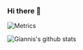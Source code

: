 ### Hi there 👋

![Metrics](https://metrics.lecoq.io/iamgiannisx?template=classic&config.timezone=Europe%2FAthens)

<!--
**dgrammatiko/dgrammatiko** is a ✨ _special_ ✨ repository because its `README.md` (this file) appears on your GitHub profile.

Here are some ideas to get you started:

- 🔭 I’m currently working on ...
- 🌱 I’m currently learning ...
- 👯 I’m looking to collaborate on ...
- 🤔 I’m looking for help with ...
- 💬 Ask me about ...
- 📫 How to reach me: ...
- 😄 Pronouns: ...
- ⚡ Fun fact: ...
-->

![Giannis's github stats](https://github-readme-stats.vercel.app/api?username=iamgiannisx&show_icons=true&theme=merko)
